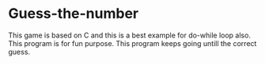 # Guess-the-number
This game is based on C and this is a best example for do-while loop also. This program is for fun purpose. This program keeps going untill the correct guess.
